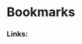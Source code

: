 # Bookmarks


### Links: 
  
``` link ´´´ https://github.com/eduardodsr/Bookmarks/tree/master/Links

